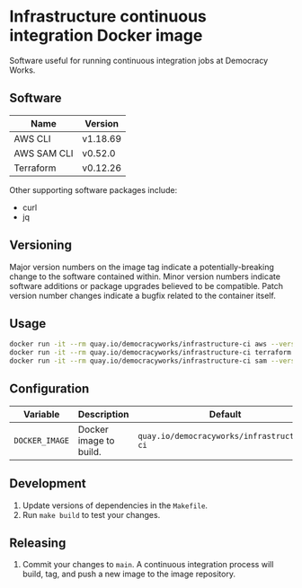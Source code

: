 # Infrastructure continuous integration Docker image

Software useful for running continuous integration jobs at Democracy Works.

## Software

| Name | Version |
| --- | --- |
| AWS CLI | v1.18.69 |
| AWS SAM CLI | v0.52.0 |
| Terraform | v0.12.26 |

Other supporting software packages include:

- curl
- jq

## Versioning

Major version numbers on the image tag indicate a potentially-breaking change to
the software contained within. Minor version numbers indicate software additions
or package upgrades believed to be compatible. Patch version number changes
indicate a bugfix related to the container itself.

## Usage

```sh
docker run -it --rm quay.io/democracyworks/infrastructure-ci aws --version
docker run -it --rm quay.io/democracyworks/infrastructure-ci terraform version
docker run -it --rm quay.io/democracyworks/infrastructure-ci sam --version
```

## Configuration

| Variable | Description | Default |
| --- | --- | --- |
| `DOCKER_IMAGE` | Docker image to build. | `quay.io/democracyworks/infrastructure-ci` |

## Development

1. Update versions of dependencies in the `Makefile`.
2. Run `make build` to test your changes.

## Releasing

1. Commit your changes to `main`. A continuous integration process will build,
   tag, and push a new image to the image repository.

